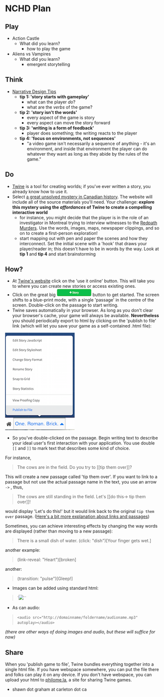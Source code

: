 # NCHD Plan

## Play

+ Action Castle
  + What did you learn?
    + how to play the game
+ Aliens vs Vampires
  + What did you learn?
    + emergent storytelling

## Think

+ [Narrative Design Tips](http://gamasutra.com/blogs/DavidKuelz/20160418/270698/Narrative_Design_Tips_I_Wish_Id_Known.php)
  + **tip 1: 'story starts with gameplay'**
    + what can the player _do_?
    + what are the _verbs_ of the game?
  + **tip 2: 'story isn't the words'**
    + every aspect of the game is story
    + every aspect can move the story forward
  + **tip 3: 'writing is a form of feedback'**
    + player does something; the writing reacts to the player
  + **tip 4: 'focus on environments, not sequences'**
    + "a video game isn't necessarily a sequence of anything - it's an environment, and inside that environment the player can do whatever they want as long as they abide by the rules of the game."

## Do

+ [Twine](http://twinery.org) is a tool for creating worlds; if you've ever written a story, you already know how to use it.
+ Select [a great unsolved mystery in Canadian history](http://canadianmysteries.ca/en/index.php). The website will include all of the source materials you'll need. Your challenge: **explore this mystery using the _affordances_ of Twine to create a compelling interactive world**
  + for instance, you might decide that the player is in the role of an investigator in Montreal trying to interview witnesses to the [Redpath Murders](http://canadianmysteries.ca/en/index.php). Use the words, images, maps, newspaper clippings, and so on to create a first-person exploration!
  + start mapping out with pen and paper the scenes and how they interconnect. Set the initial scene with a 'hook' that draws your player/reader in; this doesn't have to be in words by the way. Look at **tip 1** and **tip 4** and start brainstorming

## How?

+ At [Twine's website](http://twinery.org) click on the 'use it online' button. This will take you to where you can create new stories or access existing ones.
+ Click on the great big ![story](story.png) button to get started. The screen shifts to a blue-print mode, with a single 'passage' in the centre of the screen. Double-click on the passage to start writing.
+ Twine saves automatically in your browser. As long as you don't clear your browser's cache, your game will always be available. **Nevertheless** you should periodically export to html by clicking on the 'publish to file' link (which will let you save your game as a self-contained .html file):

![publishtofile](publishtofile.png)

+ So you've double-clicked on the passage. Begin writing text to describe your ideal user's first interaction with your application. You use double `[[` and `]]` to mark text that describes some kind of choice.

For instance,

> The cows are in the field. Do you try to [[tip them over]]?

This will create a new passage called 'tip them over'. If you want to link to a passage but not use the actual passage name in the text, you use an arrow `->` , thus,

> The cows are still standing in the field. Let's [[do this-> tip them over]]!

would display 'Let's do this!' but it would link back to the original `tip them over` passage. ([Here's a bit more explanation about links and passages](https://jocelynmonahan.tumblr.com/post/143277526608/so-you-want-to-make-a-twine-game-part-2-links-and))

Sometimes, you can achieve interesting effects by changing the way words are displayed (rather than moving to a new passage):

> There is a small dish of water. (click: "dish")[Your finger gets wet.]

another example:

> (link-reveal: "Heart")[broken]

another:

> (transition: "pulse")[Gleep!]

+ Images can be added using standard html:

> `<img src="http://domainname/foldername/imagename.jpg">``

+ As can audio:

> `<audio src="http://domainname/foldername/audioname.mp3" autoplay></audio>`

_(there are other ways of doing images and audio, but these will suffice for now)_

## Share

When you 'publish game to file', Twine bundles everything together into a single html file. If you have webspace somewhere, you can put the file there and folks can play it on any device. If you don't have webspace, you can upload your html to [philome.la](http://philome.la), a site for sharing Twine games.

- shawn dot graham at carleton dot ca
